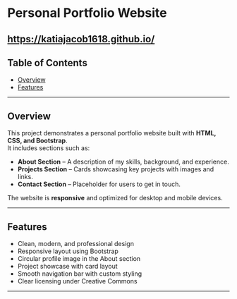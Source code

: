 # Personal Portfolio Website 

https://katiajacob1618.github.io/
---

## Table of Contents

- [Overview](#overview)
- [Features](#features)

---

## Overview

This project demonstrates a personal portfolio website built with **HTML, CSS, and Bootstrap**.  
It includes sections such as:

- **About Section** – A description of my skills, background, and experience.
- **Projects Section** – Cards showcasing key projects with images and links.
- **Contact Section** – Placeholder for users to get in touch.

The website is **responsive** and optimized for desktop and mobile devices.

---

## Features

- Clean, modern, and professional design
- Responsive layout using Bootstrap
- Circular profile image in the About section
- Project showcase with card layout
- Smooth navigation bar with custom styling
- Clear licensing under Creative Commons

---
